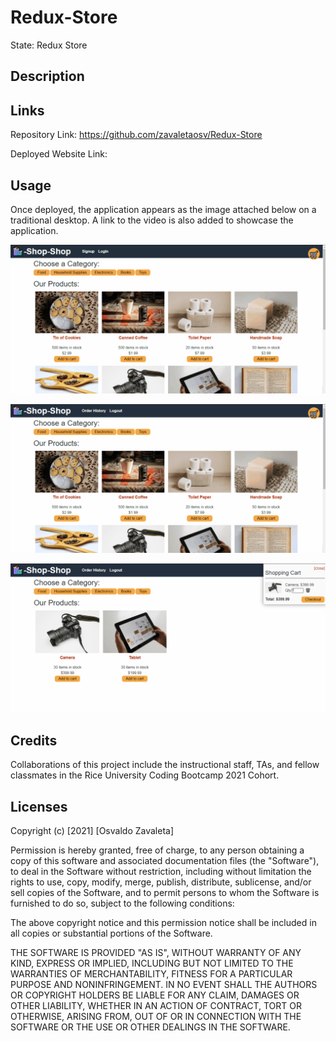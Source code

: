 # Redux-Store
State: Redux Store

## Description
 

## Links

Repository Link: https://github.com/zavaletaosv/Redux-Store

Deployed Website Link:
## Usage

Once deployed, the application appears as the image attached below on a traditional desktop. A link to the video is also added to showcase the application.

<img
src="./assets/1.gif"
alt="Demo gif of app" />

<img
src="./assets/2.gif"
alt="Demo gif of app" />

<img
src="./assets/3.gif"
alt="Demo gif of app" />

## Credits

Collaborations of this project include the instructional staff, TAs, and fellow classmates in the Rice University Coding Bootcamp 2021 Cohort.

## Licenses

Copyright (c) [2021] [Osvaldo Zavaleta]

Permission is hereby granted, free of charge, to any person obtaining a copy of this software and associated documentation files (the "Software"), to deal in the Software without restriction, including without limitation the rights to use, copy, modify, merge, publish, distribute, sublicense, and/or sell copies of the Software, and to permit persons to whom the Software is furnished to do so, subject to the following conditions:

The above copyright notice and this permission notice shall be included in all copies or substantial portions of the Software.

THE SOFTWARE IS PROVIDED "AS IS", WITHOUT WARRANTY OF ANY KIND, EXPRESS OR IMPLIED, INCLUDING BUT NOT LIMITED TO THE WARRANTIES OF MERCHANTABILITY, FITNESS FOR A PARTICULAR PURPOSE AND NONINFRINGEMENT. IN NO EVENT SHALL THE AUTHORS OR COPYRIGHT HOLDERS BE LIABLE FOR ANY CLAIM, DAMAGES OR OTHER LIABILITY, WHETHER IN AN ACTION OF CONTRACT, TORT OR OTHERWISE, ARISING FROM, OUT OF OR IN CONNECTION WITH THE SOFTWARE OR THE USE OR OTHER DEALINGS IN THE SOFTWARE.
